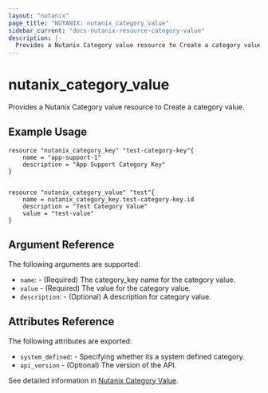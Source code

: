 ```yaml
---
layout: "nutanix"
page_title: "NUTANIX: nutanix_category_value"
sidebar_current: "docs-nutanix-resource-category-value"
description: |-
  Provides a Nutanix Category value resource to Create a category value.
---
```


# nutanix_category_value

Provides a Nutanix Category value resource to Create a category value.

## Example Usage

```hcl
resource "nutanix_category_key" "test-category-key"{
    name = "app-support-1"
    description = "App Support Category Key"
}


resource "nutanix_category_value" "test"{
    name = nutanix_category_key.test-category-key.id
    description = "Test Category Value"
    value = "test-value"
}
```

## Argument Reference

The following arguments are supported:

* `name`: - (Required) The category_key name for the category value.
* `value` - (Required) The value for the category value.
* `description`: - (Optional) A description for category value.

## Attributes Reference

The following attributes are exported:

* `system_defined`: - Specifying whether its a system defined category.
* `api_version` - (Optional) The version of the API.

See detailed information in [Nutanix Category Value](https://www.nutanix.dev/api_references/prism-central-v3/#/7032d646db45b-create-or-update-a-category-value).
